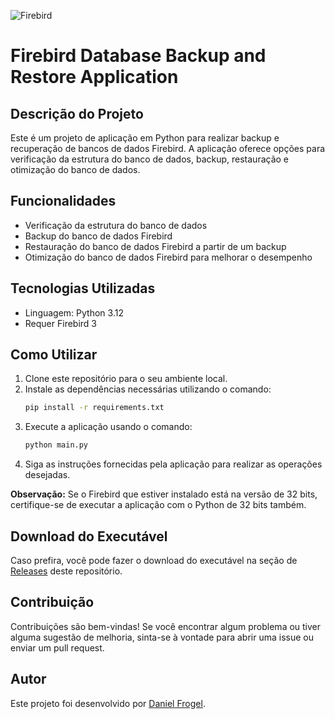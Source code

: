 ![Firebird](https://avatars.githubusercontent.com/u/6057940?s=200&v=4)
# Firebird Database Backup and Restore Application

## Descrição do Projeto
Este é um projeto de aplicação em Python para realizar backup e recuperação de bancos de dados Firebird. A aplicação oferece opções para verificação da estrutura do banco de dados, backup, restauração e otimização do banco de dados.

## Funcionalidades
- Verificação da estrutura do banco de dados
- Backup do banco de dados Firebird
- Restauração do banco de dados Firebird a partir de um backup
- Otimização do banco de dados Firebird para melhorar o desempenho

## Tecnologias Utilizadas
- Linguagem: Python 3.12
- Requer Firebird 3

## Como Utilizar
1. Clone este repositório para o seu ambiente local.
2. Instale as dependências necessárias utilizando o comando:  
    ```bash
    pip install -r requirements.txt
    ```
3. Execute a aplicação usando o comando:
    ```bash
    python main.py
    ```
4. Siga as instruções fornecidas pela aplicação para realizar as operações desejadas.
   
**Observação:** Se o Firebird que estiver instalado está na versão de 32 bits, certifique-se de executar a aplicação com o Python de 32 bits também.

## Download do Executável
Caso prefira, você pode fazer o download do executável na seção de [Releases](https://github.com/DanielFrogel/Recuperador_Firebird/releases) deste repositório.

## Contribuição
Contribuições são bem-vindas! Se você encontrar algum problema ou tiver alguma sugestão de melhoria, sinta-se à vontade para abrir uma issue ou enviar um pull request.

## Autor
Este projeto foi desenvolvido por [Daniel Frogel](https://github.com/DanielFrogel).
